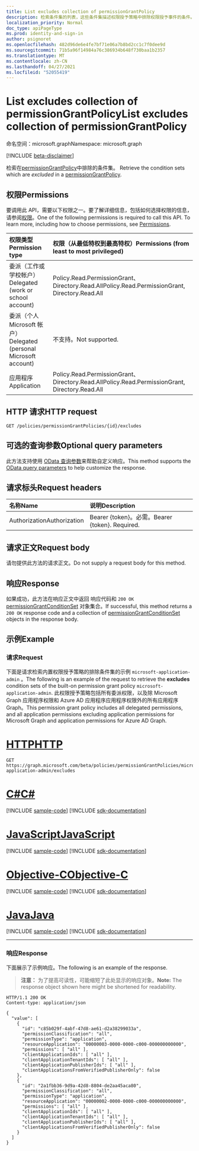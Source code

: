 ```yaml
---
title: List excludes collection of permissionGrantPolicy
description: 检索条件集的列表，这些条件集描述权限授予策略中排除权限授予事件的条件。
localization_priority: Normal
doc_type: apiPageType
ms.prod: identity-and-sign-in
author: psignoret
ms.openlocfilehash: 482d96de6e4fe7bf71e06a7b8bd2cc1c7f0dee9d
ms.sourcegitcommit: 71b5a96f14984a76c386934b648f730baa1b2357
ms.translationtype: MT
ms.contentlocale: zh-CN
ms.lasthandoff: 04/27/2021
ms.locfileid: "52055419"
---
```

# <a name="list-excludes-collection-of-permissiongrantpolicy"></a><span data-ttu-id="2f712-103">List excludes collection of permissionGrantPolicy</span><span class="sxs-lookup"><span data-stu-id="2f712-103">List excludes collection of permissionGrantPolicy</span></span>

<span data-ttu-id="2f712-104">命名空间：microsoft.graph</span><span class="sxs-lookup"><span data-stu-id="2f712-104">Namespace: microsoft.graph</span></span>

[!INCLUDE [beta-disclaimer](../../includes/beta-disclaimer.md)]

<span data-ttu-id="2f712-105">检索在[permissionGrantPolicy](../resources/permissiongrantpolicy.md)中排除的条件集。 </span><span class="sxs-lookup"><span data-stu-id="2f712-105">Retrieve the condition sets which are *excluded* in a [permissionGrantPolicy](../resources/permissiongrantpolicy.md).</span></span>

## <a name="permissions"></a><span data-ttu-id="2f712-106">权限</span><span class="sxs-lookup"><span data-stu-id="2f712-106">Permissions</span></span>

<span data-ttu-id="2f712-p101">要调用此 API，需要以下权限之一。要了解详细信息，包括如何选择权限的信息，请参阅[权限](/graph/permissions-reference)。</span><span class="sxs-lookup"><span data-stu-id="2f712-p101">One of the following permissions is required to call this API. To learn more, including how to choose permissions, see [Permissions](/graph/permissions-reference).</span></span>

|<span data-ttu-id="2f712-109">权限类型</span><span class="sxs-lookup"><span data-stu-id="2f712-109">Permission type</span></span>      | <span data-ttu-id="2f712-110">权限（从最低特权到最高特权）</span><span class="sxs-lookup"><span data-stu-id="2f712-110">Permissions (from least to most privileged)</span></span>              |
|:--------------------|:---------------------------------------------------------|
|<span data-ttu-id="2f712-111">委派（工作或学校帐户）</span><span class="sxs-lookup"><span data-stu-id="2f712-111">Delegated (work or school account)</span></span> | <span data-ttu-id="2f712-112">Policy.Read.PermissionGrant、Directory.Read.All</span><span class="sxs-lookup"><span data-stu-id="2f712-112">Policy.Read.PermissionGrant, Directory.Read.All</span></span> |
|<span data-ttu-id="2f712-113">委派（个人 Microsoft 帐户）</span><span class="sxs-lookup"><span data-stu-id="2f712-113">Delegated (personal Microsoft account)</span></span> | <span data-ttu-id="2f712-114">不支持。</span><span class="sxs-lookup"><span data-stu-id="2f712-114">Not supported.</span></span>    |
|<span data-ttu-id="2f712-115">应用程序</span><span class="sxs-lookup"><span data-stu-id="2f712-115">Application</span></span> | <span data-ttu-id="2f712-116">Policy.Read.PermissionGrant、Directory.Read.All</span><span class="sxs-lookup"><span data-stu-id="2f712-116">Policy.Read.PermissionGrant, Directory.Read.All</span></span> |

## <a name="http-request"></a><span data-ttu-id="2f712-117">HTTP 请求</span><span class="sxs-lookup"><span data-stu-id="2f712-117">HTTP request</span></span>

<!-- { "blockType": "ignored" } -->
```http
GET /policies/permissionGrantPolicies/{id}/excludes
```

## <a name="optional-query-parameters"></a><span data-ttu-id="2f712-118">可选的查询参数</span><span class="sxs-lookup"><span data-stu-id="2f712-118">Optional query parameters</span></span>

<span data-ttu-id="2f712-119">此方法支持使用 [OData 查询参数](/graph/query-parameters)来帮助自定义响应。</span><span class="sxs-lookup"><span data-stu-id="2f712-119">This method supports the [OData query parameters](/graph/query-parameters) to help customize the response.</span></span>

## <a name="request-headers"></a><span data-ttu-id="2f712-120">请求标头</span><span class="sxs-lookup"><span data-stu-id="2f712-120">Request headers</span></span>

| <span data-ttu-id="2f712-121">名称</span><span class="sxs-lookup"><span data-stu-id="2f712-121">Name</span></span>           | <span data-ttu-id="2f712-122">说明</span><span class="sxs-lookup"><span data-stu-id="2f712-122">Description</span></span>                |
|:---------------|:---------------------------|
| <span data-ttu-id="2f712-123">Authorization</span><span class="sxs-lookup"><span data-stu-id="2f712-123">Authorization</span></span>  | <span data-ttu-id="2f712-p102">Bearer {token}。必需。</span><span class="sxs-lookup"><span data-stu-id="2f712-p102">Bearer {token}. Required.</span></span>  |

## <a name="request-body"></a><span data-ttu-id="2f712-126">请求正文</span><span class="sxs-lookup"><span data-stu-id="2f712-126">Request body</span></span>

<span data-ttu-id="2f712-127">请勿提供此方法的请求正文。</span><span class="sxs-lookup"><span data-stu-id="2f712-127">Do not supply a request body for this method.</span></span>

## <a name="response"></a><span data-ttu-id="2f712-128">响应</span><span class="sxs-lookup"><span data-stu-id="2f712-128">Response</span></span>

<span data-ttu-id="2f712-129">如果成功，此方法在响应正文中返回 响应代码和 `200 OK` [permissionGrantConditionSet](../resources/permissiongrantconditionset.md) 对象集合。</span><span class="sxs-lookup"><span data-stu-id="2f712-129">If successful, this method returns a `200 OK` response code and a collection of [permissionGrantConditionSet](../resources/permissiongrantconditionset.md) objects in the response body.</span></span>

## <a name="example"></a><span data-ttu-id="2f712-130">示例</span><span class="sxs-lookup"><span data-stu-id="2f712-130">Example</span></span>

### <a name="request"></a><span data-ttu-id="2f712-131">请求</span><span class="sxs-lookup"><span data-stu-id="2f712-131">Request</span></span>

<span data-ttu-id="2f712-132">下面是请求检索内置权限授予策略的排除条件集的示例 `microsoft-application-admin` 。</span><span class="sxs-lookup"><span data-stu-id="2f712-132">The following is an example of the request to retrieve the **excludes** condition sets of the built-on permission grant policy `microsoft-application-admin`.</span></span> <span data-ttu-id="2f712-133">此权限授予策略包括所有委派权限，以及除 Microsoft Graph 应用程序权限和 Azure AD 应用程序应用程序权限外的所有应用程序Graph。</span><span class="sxs-lookup"><span data-stu-id="2f712-133">This permission grant policy includes all delegated permissions, and all application permissions excluding application permissions for Microsoft Graph and application permissions for Azure AD Graph.</span></span>


# <a name="http"></a>[<span data-ttu-id="2f712-134">HTTP</span><span class="sxs-lookup"><span data-stu-id="2f712-134">HTTP</span></span>](#tab/http)
<!-- {
  "blockType": "request",
  "name": "permissiongrantpolicy_get_excludes"
}-->

```msgraph-interactive
GET https://graph.microsoft.com/beta/policies/permissionGrantPolicies/microsoft-application-admin/excludes
```
# <a name="c"></a>[<span data-ttu-id="2f712-135">C#</span><span class="sxs-lookup"><span data-stu-id="2f712-135">C#</span></span>](#tab/csharp)
[!INCLUDE [sample-code](../includes/snippets/csharp/permissiongrantpolicy-get-excludes-csharp-snippets.md)]
[!INCLUDE [sdk-documentation](../includes/snippets/snippets-sdk-documentation-link.md)]

# <a name="javascript"></a>[<span data-ttu-id="2f712-136">JavaScript</span><span class="sxs-lookup"><span data-stu-id="2f712-136">JavaScript</span></span>](#tab/javascript)
[!INCLUDE [sample-code](../includes/snippets/javascript/permissiongrantpolicy-get-excludes-javascript-snippets.md)]
[!INCLUDE [sdk-documentation](../includes/snippets/snippets-sdk-documentation-link.md)]

# <a name="objective-c"></a>[<span data-ttu-id="2f712-137">Objective-C</span><span class="sxs-lookup"><span data-stu-id="2f712-137">Objective-C</span></span>](#tab/objc)
[!INCLUDE [sample-code](../includes/snippets/objc/permissiongrantpolicy-get-excludes-objc-snippets.md)]
[!INCLUDE [sdk-documentation](../includes/snippets/snippets-sdk-documentation-link.md)]

# <a name="java"></a>[<span data-ttu-id="2f712-138">Java</span><span class="sxs-lookup"><span data-stu-id="2f712-138">Java</span></span>](#tab/java)
[!INCLUDE [sample-code](../includes/snippets/java/permissiongrantpolicy-get-excludes-java-snippets.md)]
[!INCLUDE [sdk-documentation](../includes/snippets/snippets-sdk-documentation-link.md)]

---


### <a name="response"></a><span data-ttu-id="2f712-139">响应</span><span class="sxs-lookup"><span data-stu-id="2f712-139">Response</span></span>

<span data-ttu-id="2f712-140">下面展示了示例响应。</span><span class="sxs-lookup"><span data-stu-id="2f712-140">The following is an example of the response.</span></span>

> <span data-ttu-id="2f712-141">**注意：** 为了提高可读性，可能缩短了此处显示的响应对象。</span><span class="sxs-lookup"><span data-stu-id="2f712-141">**Note:** The response object shown here might be shortened for readability.</span></span>

<!-- {
  "blockType": "response",
  "truncated": true,
  "@odata.type": "microsoft.graph.permissionGrantConditionSet",
  "isCollection": true
} -->

```http
HTTP/1.1 200 OK
Content-type: application/json

{
  "value": [
    {
      "id": "c85b029f-4abf-47d8-ae61-d2a38299033a",
      "permissionClassification": "all",
      "permissionType": "application",
      "resourceApplication": "00000003-0000-0000-c000-000000000000",
      "permissions": [ "all" ],
      "clientApplicationIds": [ "all" ],
      "clientApplicationTenantIds": [ "all" ],
      "clientApplicationPublisherIds": [ "all" ],
      "clientApplicationsFromVerifiedPublisherOnly": false
    },
    {
      "id": "2a1fbb36-9d9a-42d8-8804-de2aa45aca80",
      "permissionClassification": "all",
      "permissionType": "application",
      "resourceApplication": "00000002-0000-0000-c000-000000000000",
      "permissions": [ "all" ],
      "clientApplicationIds": [ "all" ],
      "clientApplicationTenantIds": [ "all" ],
      "clientApplicationPublisherIds": [ "all" ],
      "clientApplicationsFromVerifiedPublisherOnly": false
    }
  ]
}
```
